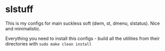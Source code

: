 # slstuff
This is my configs for main suckless soft (dwm, st, dmenu, slstatus). Nice and minimalistic.

Everything you need to install this configs - build all the utilities from their directories with ``sudo make clean install``
